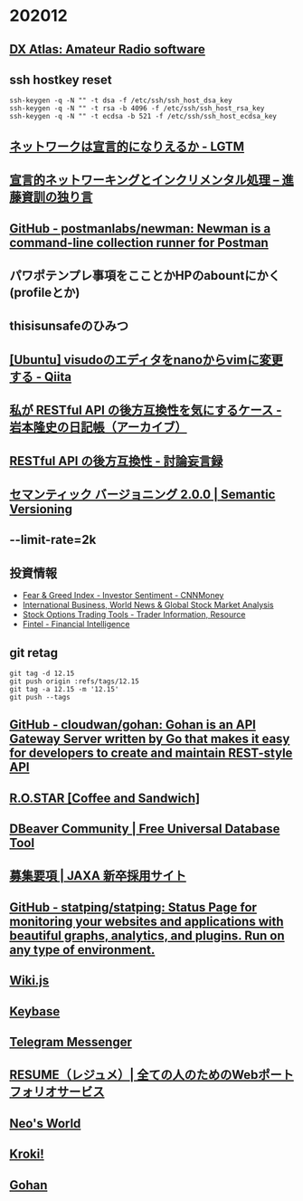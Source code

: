 # 202012

## [DX Atlas: Amateur Radio software](http://www.dxatlas.com/omnirig/)

## ssh hostkey reset
```
ssh-keygen -q -N "" -t dsa -f /etc/ssh/ssh_host_dsa_key
ssh-keygen -q -N "" -t rsa -b 4096 -f /etc/ssh/ssh_host_rsa_key
ssh-keygen -q -N "" -t ecdsa -b 521 -f /etc/ssh/ssh_host_ecdsa_key
```

## [ネットワークは宣言的になりえるか - LGTM](https://codeout.hatenablog.com/entry/2020/07/06/130233)

## [宣言的ネットワーキングとインクリメンタル処理 – 進藤資訓の独り言](https://blog.shin.do/2020/04/declarative-networking-and-incremental-processing/)

## [GitHub - postmanlabs/newman: Newman is a command-line collection runner for Postman](https://github.com/postmanlabs/newman)

## パワポテンプレ事項をこことかHPのabountにかく(profileとか)

## thisisunsafeのひみつ

## [[Ubuntu] visudoのエディタをnanoからvimに変更する - Qiita](https://qiita.com/koara-local/items/35b999631b6ab41fdc9f)

## [私が RESTful API の後方互換性を気にするケース - 岩本隆史の日記帳（アーカイブ）](https://iwamototakashi.hatenadiary.jp/entry/20090504/p1)

## [RESTful API の後方互換性 - 討論妄言録](https://nsiena.hatenadiary.org/entry/20090503/1241381498)

## [セマンティック バージョニング 2.0.0 | Semantic Versioning](https://semver.org/lang/ja/)

## --limit-rate=2k

## 投資情報
- [Fear & Greed Index - Investor Sentiment - CNNMoney](https://money.cnn.com/data/fear-and-greed/)
- [International Business, World News & Global Stock Market Analysis](https://www.cnbc.com/world/?region=world)
- [Stock Options Trading Tools - Trader Information, Resource](https://marketchameleon.com/)
- [Fintel - Financial Intelligence](https://fintel.io/)

## git retag
```
git tag -d 12.15
git push origin :refs/tags/12.15
git tag -a 12.15 -m '12.15'
git push --tags
```

## [GitHub - cloudwan/gohan: Gohan is an API Gateway Server written by Go that makes it easy for developers to create and maintain REST-style API](https://github.com/cloudwan/gohan)

## [R.O.STAR [Coffee and Sandwich]](http://www.rostar.jp/)

## [DBeaver Community | Free Universal Database Tool](https://dbeaver.io/)

## [募集要項 | JAXA 新卒採用サイト](https://stage.tksc.jaxa.jp/recruit/info/recruit.html)

## [GitHub - statping/statping: Status Page for monitoring your websites and applications with beautiful graphs, analytics, and plugins. Run on any type of environment.](https://github.com/statping/statping)

## [Wiki.js](https://wiki.js.org/)

## [Keybase](https://keybase.io/)

## [Telegram Messenger](https://telegram.org/)

## [RESUME（レジュメ）| 全ての人のためのWebポートフォリオサービス](https://www.resume.id/)

## [Neo's World](https://neos21.net/)

## [Kroki!](https://kroki.io/)

## [Gohan](https://www.slideshare.net/natiueno/gohan-61170476)
